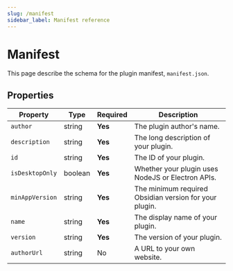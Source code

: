 ```yaml
---
slug: /manifest
sidebar_label: Manifest reference
---
```


# Manifest

This page describe the schema for the plugin manifest, `manifest.json`.

## Properties

| Property        | Type    | Required | Description                                            |
|-----------------|---------|----------|--------------------------------------------------------|
| `author`        | string  | **Yes**  | The plugin author's name.                              |
| `description`   | string  | **Yes**  | The long description of your plugin.                   |
| `id`            | string  | **Yes**  | The ID of your plugin.                                 |
| `isDesktopOnly` | boolean | **Yes**  | Whether your plugin uses NodeJS or Electron APIs.      |
| `minAppVersion` | string  | **Yes**  | The minimum required Obsidian version for your plugin. |
| `name`          | string  | **Yes**  | The display name of your plugin.                       |
| `version`       | string  | **Yes**  | The version of your plugin.                            |
| `authorUrl`     | string  | No       | A URL to your own website.                             |

